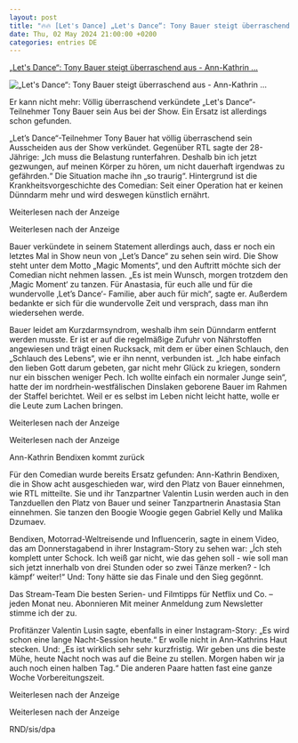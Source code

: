 ```yaml
---
layout: post
title: "🔥🔥 [Let's Dance] „Let's Dance“: Tony Bauer steigt überraschend aus - Ann-Kathrin ..."
date: Thu, 02 May 2024 21:00:00 +0200
categories: entries DE
---
```

[„Let's Dance“: Tony Bauer steigt überraschend aus - Ann-Kathrin ...](https://www.rnd.de/medien/let-s-dance-tony-bauer-steigt-ueberraschend-aus-ann-kathrin-bendixen-rueckt-nach-U6UJYEDVXJGBDMHQVSRF3SP4ZI.html)

![„Let's Dance“: Tony Bauer steigt überraschend aus - Ann-Kathrin ...](https://www.rnd.de/resizer/v2/ZE2GGYH3XBFQ3PN3P4TCD5BZEU.jpeg?auth=3475847e84796f78fe99476bbbc90ee1c30162dee1aa0d3cb1158734fc913aed&quality=70&focal=4130%2C630&width=1200&height=630)

Er kann nicht mehr: Völlig überraschend verkündete „Let's Dance“-Teilnehmer Tony Bauer sein Aus bei der Show. Ein Ersatz ist allerdings schon gefunden.

„Let’s Dance“-Teilnehmer Tony Bauer hat völlig überraschend sein Ausscheiden aus der Show verkündet. Gegenüber RTL sagte der 28-Jährige: „Ich muss die Belastung runterfahren. Deshalb bin ich jetzt gezwungen, auf meinen Körper zu hören, um nicht dauerhaft irgendwas zu gefährden.“ Die Situation mache ihn „so traurig“. Hintergrund ist die Krankheitsvorgeschichte des Comedian: Seit einer Operation hat er keinen Dünndarm mehr und wird deswegen künstlich ernährt.

Weiterlesen nach der Anzeige

Weiterlesen nach der Anzeige

Bauer verkündete in seinem Statement allerdings auch, dass er noch ein letztes Mal in Show neun von „Let’s Dance“ zu sehen sein wird. Die Show steht unter dem Motto „Magic Moments“, und den Auftritt möchte sich der Comedian nicht nehmen lassen. „Es ist mein Wunsch, morgen trotzdem den ‚Magic Moment‘ zu tanzen. Für Anastasia, für euch alle und für die wundervolle ‚Let’s Dance‘- Familie, aber auch für mich“, sagte er. Außerdem bedankte er sich für die wundervolle Zeit und versprach, dass man ihn wiedersehen werde.

Bauer leidet am Kurzdarmsyndrom, weshalb ihm sein Dünndarm entfernt werden musste. Er ist er auf die regelmäßige Zufuhr von Nährstoffen angewiesen und trägt einen Rucksack, mit dem er über einen Schlauch, den „Schlauch des Lebens“, wie er ihn nennt, verbunden ist. „Ich habe einfach den lieben Gott darum gebeten, gar nicht mehr Glück zu kriegen, sondern nur ein bisschen weniger Pech. Ich wollte einfach ein normaler Junge sein“, hatte der im nordrhein-westfälischen Dinslaken geborene Bauer im Rahmen der Staffel berichtet. Weil er es selbst im Leben nicht leicht hatte, wolle er die Leute zum Lachen bringen.

Weiterlesen nach der Anzeige

Weiterlesen nach der Anzeige

Ann-Kathrin Bendixen kommt zurück

Für den Comedian wurde bereits Ersatz gefunden: Ann-Kathrin Bendixen, die in Show acht ausgeschieden war, wird den Platz von Bauer einnehmen, wie RTL mitteilte. Sie und ihr Tanzpartner Valentin Lusin werden auch in den Tanzduellen den Platz von Bauer und seiner Tanzpartnerin Anastasia Stan einnehmen. Sie tanzen den Boogie Woogie gegen Gabriel Kelly und Malika Dzumaev.

Bendixen, Motorrad-Weltreisende und Influencerin, sagte in einem Video, das am Donnerstagabend in ihrer Instagram-Story zu sehen war: „Ích steh komplett unter Schock. Ich weiß gar nicht, wie das gehen soll - wie soll man sich jetzt innerhalb von drei Stunden oder so zwei Tänze merken? - Ich kämpf‘ weiter!“ Und: Tony hätte sie das Finale und den Sieg gegönnt.

Das Stream-Team Die besten Serien- und Filmtipps für Netflix und Co. – jeden Monat neu. Abonnieren Mit meiner Anmeldung zum Newsletter stimme ich der zu.

Profitänzer Valentin Lusin sagte, ebenfalls in einer Instagram-Story: „Es wird schon eine lange Nacht-Session heute.“ Er wolle nicht in Ann-Kathrins Haut stecken. Und: „Es ist wirklich sehr sehr kurzfristig. Wir geben uns die beste Mühe, heute Nacht noch was auf die Beine zu stellen. Morgen haben wir ja auch noch einen halben Tag.“ Die anderen Paare hatten fast eine ganze Woche Vorbereitungszeit.

Weiterlesen nach der Anzeige

Weiterlesen nach der Anzeige

RND/sis/dpa

